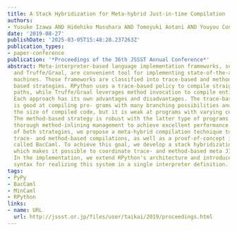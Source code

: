 ```yaml
---
title: A Stack Hybridization for Meta-hybrid Just-in-time Compilation
authors:
- Yusuke Izawa AND Hidehiko Masuhara AND Tomoyuki Aotani AND Youyou Cong
date: '2019-08-27'
publishDate: '2025-03-05T15:48:28.237263Z'
publication_types:
- paper-conference
publication: '*Proceedings of the 36th JSSST Annual Conference*'
abstract: Meta-interpreter-based language implementation frameworks, such as RPython
  and Truffe/Graal, are convenient tool for implementing state-of-the-art virtual
  machines. Those frameworks are classified into trace-based and method- (or ast-)
  based strategies. RPython uses a trace-based policy to compile straight execution
  paths, while Truffe/Graal leverages method invocation to compile entire method bodies.
  Each approach has its own advantages and disadvantages. The trace-based strategy
  is good at compiling pro- grams with many branching possibilities and able to reduce
  the size of compiled code, but it is weak at programs with varying control-flow.
  The method-based strategy is robust with the latter type of programs but it needs
  thorough method-inlining management to achieve excellent performance. To take advantage
  of both strategies, we propose a meta-hybrid compilation technique to integrate
  trace- and method-based compilations, as well as a proof-of-concept implementation
  called BacCaml. To achieve this goal, we develop a stack hybridization mechanism
  which makes it possible to coordinate trace- and method-based meta JIT compilation.
  In the implementation, we extend RPython's architecture and introduced a special
  syntax for realizing this system in a single interpreter definition.
tags:
- PyPy
- BacCaml
- MinCaml
- RPython
links:
- name: URL
  url: http://jssst.or.jp/files/user/taikai/2019/proceedings.html
---
```

